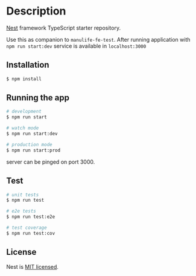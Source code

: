 # Description

[Nest](https://github.com/nestjs/nest) framework TypeScript starter repository.

Use this as companion to `manulife-fe-test`. After running application with
`npm run start:dev` service is available in `localhost:3000`

## Installation

```bash
$ npm install
```

## Running the app

```bash
# development
$ npm run start

# watch mode
$ npm run start:dev

# production mode
$ npm run start:prod
```

server can be pinged on port 3000.

## Test

```bash
# unit tests
$ npm run test

# e2e tests
$ npm run test:e2e

# test coverage
$ npm run test:cov
```

## License

Nest is [MIT licensed](LICENSE).
